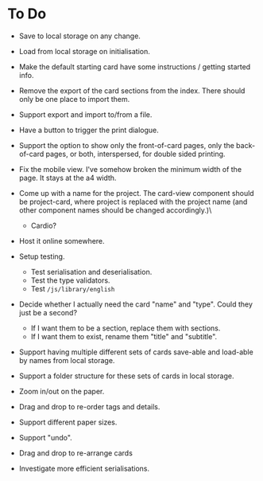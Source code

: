 # To Do

- Save to local storage on any change.
- Load from local storage on initialisation.
- Make the default starting card have some instructions / getting started info.
- Remove the export of the card sections from the index. There should only be one place to import them.
- Support export and import to/from a file.
- Have a button to trigger the print dialogue.
- Support the option to show only the front-of-card pages, only the back-of-card pages, or both, interspersed, for double sided printing.
- Fix the mobile view. I've somehow broken the minimum width of the page. It stays at the a4 width.

- Come up with a name for the project. The card-view component should be project-card, where project is replaced with the project name (and other component names should be changed accordingly.)\
  - Cardio?
- Host it online somewhere.

- Setup testing.
  - Test serialisation and deserialisation.
  - Test the type validators.
  - Test `/js/library/english`
- Decide whether I actually need the card "name" and "type". Could they just be a second?
  - If I want them to be a section, replace them with sections.
  - If I want them to exist, rename them "title" and "subtitle".
- Support having multiple different sets of cards save-able and load-able by names from local storage.
- Support a folder structure for these sets of cards in local storage.
- Zoom in/out on the paper.
- Drag and drop to re-order tags and details.
- Support different paper sizes.
- Support "undo".
- Drag and drop to re-arrange cards
- Investigate more efficient serialisations.
